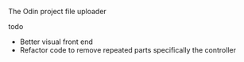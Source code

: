 The Odin project file uploader

todo
- Better visual front end
- Refactor code to remove repeated parts specifically the controller
  

